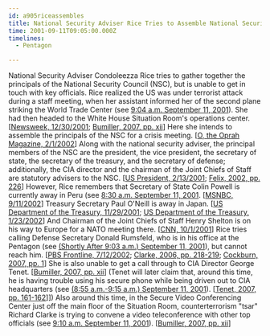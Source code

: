 ```yaml
---
id: a905riceassembles
title: National Security Adviser Rice Tries to Assemble National Security Team, but Cannot Reach Key Officials
time: 2001-09-11T09:05:00.000Z
timelines:
  - Pentagon

---
```


National Security Adviser Condoleezza Rice tries to gather together the principals of the National Security Council (NSC), but is unable to get in touch with key officials. Rice realized the US was under terrorist attack during a staff meeting, when her assistant informed her of the second plane striking the World Trade Center (see [9:04 a.m. September 11, 2001](/timeline/#a903ricelearns)). She had then headed to the White House Situation Room's operations center. [[Newsweek, 12/30/2001][1]; [Bumiller, 2007, pp. xii][2]] Here she intends to assemble the principals of the NSC for a crisis meeting. [[O, the Oprah Magazine, 2/1/2002][3]] Along with the national security adviser, the principal members of the NSC are the president, the vice president, the secretary of state, the secretary of the treasury, and the secretary of defense; additionally, the CIA director and the chairman of the Joint Chiefs of Staff are statutory advisers to the NSC. [[US President, 2/13/2001][4]; [Felix, 2002, pp. 226][5]] However, Rice remembers that Secretary of State Colin Powell is currently away in Peru (see [8:30 a.m. September 11, 2001]((/timeline/#a830leadersscrambled)). [[MSNBC, 9/11/2002][6]] Treasury Secretary Paul O'Neill is away in Japan. [[US Department of the Treasury, 11/29/2001][7]; [US Department of the Treasury, 1/23/2002][8]] And Chairman of the Joint Chiefs of Staff Henry Shelton is on his way to Europe for a NATO meeting there. [[CNN, 10/1/2001][9]] Rice tries calling Defense Secretary Donald Rumsfeld, who is in his office at the Pentagon (see [(Shortly After 9:03 a.m.) September 11, 2001](/timeline/#a903wolfowitzrumsfeld)), but cannot reach him. [[PBS Frontline, 7/12/2002][10]; [Clarke, 2006, pp. 218-219][11]; [Cockburn, 2007, pp. 1][12]] She is also unable to get a call through to CIA Director George Tenet. [[Bumiller, 2007, pp. xii][2]] (Tenet will later claim that, around this time, he is having trouble using his secure phone while being driven out to CIA headquarters (see [(8:55 a.m.-9:15 a.m.) September 11, 2001](/timeline/#a855tenetreturns)). [[Tenet, 2007, pp. 161-162][13]]]) Also around this time, in the Secure Video Conferencing Center just off the main floor of the Situation Room, counterterrorism "tsar" Richard Clarke is trying to convene a video teleconference with other top officials (see [9:10 a.m. September 11, 2001](/timeline/#a910clarkeconference)). [[Bumiller, 2007, pp. xii][2]]


[1]: https://www.newsweek.com/day-changed-america-148319
[2]: https://www.amazon.com/Condoleezza-Rice-American-Life-Biography/dp/1400065909
[3]: http://www.oprah.com/omagazine/Oprah-Interviews-Condoleezza-Rice
[4]: https://fas.org/irp/offdocs/nspd/nspd-1.htm
[5]: https://www.amazon.com/Condi-Condoleezza-Story-Antonia-Felix/dp/1557045399
[6]: https://www.consensus911.org/wp-content/uploads/2019/04/MSNBC_Condoleezza_Rice_9_11_interview.htm
[7]: https://web.archive.org/web/20020104133654/http://www.ustreas.gov/press/releases/po831.htm
[8]: https://web.archive.org/web/20020606101103/http://www.treas.gov/press/releases/po940.htm
[9]: http://transcripts.cnn.com/TRANSCRIPTS/0110/01/lkl.00.html
[10]: https://www.pbs.org/wgbh/pages/frontline/shows/campaign/interviews/rice.html
[11]: https://www.amazon.com/Lipstick-Pig-Winning-No-Spin-Someone/dp/0743271165
[12]: https://www.amazon.com/Rumsfeld-Rise-Fall-Catastrophic-Legacy/dp/1416535748
[13]: https://www.amazon.com/At-Center-Storm-Years-CIA/dp/0061147788

